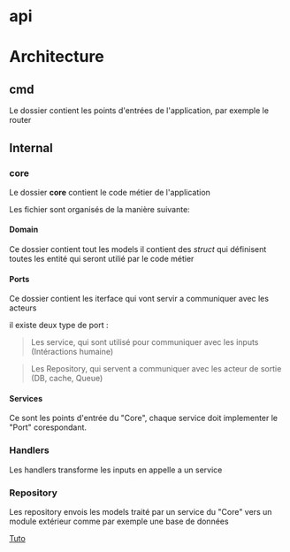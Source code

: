 # api
# Architecture
## cmd
Le dossier contient les points d'entrées de l'application, par exemple le router


## Internal
### core
Le dossier **core** contient le code métier de l'application 
 
Les fichier sont organisés de la manière suivante: 

#### Domain 

Ce dossier contient tout les models 
il contient des *struct* qui définisent toutes les entité qui seront utilié par le code métier

#### Ports

Ce dossier contient les iterface qui vont servir a communiquer avec les acteurs

il existe deux type de port :

> Les service, qui sont utilisé pour communiquer avec les inputs (Intéractions humaine)

> Les Repository, qui servent a communiquer avec les acteur de sortie (DB, cache, Queue)

#### Services

Ce sont les points d'entrée du "Core", chaque service doit implementer le "Port" corespondant.

### Handlers

Les handlers transforme les inputs en appelle a un service

### Repository

Les repository envois les models traité par un service du "Core" vers un module extérieur comme par exemple une base de données

[Tuto](https://medium.com/@matiasvarela/hexagonal-architecture-in-go-cfd4e436faa3)